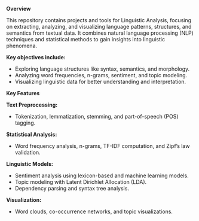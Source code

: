 **Overview**

This repository contains projects and tools for Linguistic Analysis, focusing on extracting, analyzing, and visualizing language patterns, structures, and semantics from textual data. It combines natural language processing (NLP) techniques and statistical methods to gain insights into linguistic phenomena.

**Key objectives include:**

- Exploring language structures like syntax, semantics, and morphology.
- Analyzing word frequencies, n-grams, sentiment, and topic modeling.
- Visualizing linguistic data for better understanding and interpretation.

**Key Features**

**Text Preprocessing:**

- Tokenization, lemmatization, stemming, and part-of-speech (POS) tagging.

**Statistical Analysis:**

- Word frequency analysis, n-grams, TF-IDF computation, and Zipf’s law validation.

**Linguistic Models:**

- Sentiment analysis using lexicon-based and machine learning models.
- Topic modeling with Latent Dirichlet Allocation (LDA).
- Dependency parsing and syntax tree analysis.

**Visualization:**

- Word clouds, co-occurrence networks, and topic visualizations.
